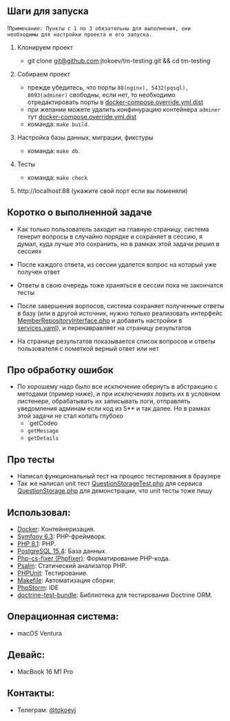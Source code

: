 ## Шаги для запуска
!`Примечание: Пункты с 1 по 3 обязательны для выполнения, они необходимы для настройки проекта и его запуска.`

1) Клонируем проект 
   - git clone git@github.com:jtokoev/tm-testing.git && cd tm-testing
2) Собираем проект
    - прежде убедитесь, что порты `88(nginx), 5432(pqsql), 8093(adminer)` свободны, если нет, то необходимо отредактировать порты в [docker-compose.override.yml.dist](docker-compose.override.yml.dist)
    - при желании можете удалить конфинурацию контейнера `adminer` тут [docker-compose.override.yml.dist](docker-compose.override.yml.dist)
    - команда: `make build`.

3) Настройка базы данных, миграции, фикстуры
   - команда: `make db`.
4) Тесты
   - команда: `make check`
 
5) http://localhost:88 (укажите свой порт если вы поменяли)



## Коротко о выполненной задаче 

- Как только пользователь заходит на главную страницу, 
система генерит вопросы в случайно порядке и сохраняет в сессию, я думал, куда лучше это сохранить, 
но в рамках этой задачи решил в сессиях
 
- После каждого ответа, из сессии удалется вопрос на который уже получен ответ

- Ответы в свою очередь тоже храняться в сессии пока не закончатся тесты 

- После завершения ворпосов, 
система сохраняет полученные ответы в базу (или в другой источник, нужно только реализовать интерфейс [MemberRepositoryInterface.php](app%2Fsrc%2FDomain%2FRepository%2FMemberRepositoryInterface.php) и добавить настройки в [services.yaml](app%2Fconfig%2Fservices.yaml)), 
и перенавравляет на страницу результатов

- На странице результатов показывается список вопросов и ответы пользователя с пометкой верный ответ или нет
## Про обработку ошибок 
- По хорошему надо было все исключение обернуть в абстракцию с методами (пример ниже), и при исключениях ловить их в условном листенере, обрабатывать их записывать логи, отправлять уведомления админам если код из 5** и так далее. Но в рамках этой задачи не стал копать глубоко
  - `getCodeо
  - `getMessage`
  - `getDetails`
  
## Про тесты 
- Написал функциональный тест на процесс тестирования в браузере
- Так же написал unit тест [QuestionStorageTest.php](app%2Ftests%2FUnit%2FApplication%2FService%2FQuestionStorageTest.php) для сервиса [QuestionStorage.php](app%2Fsrc%2FApplication%2FService%2FQuestionStorage.php) для демонстрации, что unit тесты тоже пишу

## Использовал: 
- [Docker](https://www.docker.com/): Контейнеризация.
- [Symfony 6.3](https://symfony.com/): PHP-фреймворк.
- [PHP 8.1](https://www.php.net/): PHP.
- [PostgreSQL 15.4](https://www.postgresql.org/): База данных.
- [Php-cs-fixer (Phpfixer)](https://cs.symfony.com/): Форматирование PHP-кода.
- [Psalm](https://psalm.dev/): Статический анализатор PHP.
- [PHPUnit](https://phpunit.de/): Тестирование.
- [Makefile](https://www.gnu.org/software/make/manual/make.html): Автоматизация сборки.
- [PhpStorm](https://www.jetbrains.com/phpstorm/): IDE
- [doctrine-test-bundle](https://github.com/dmaicher/doctrine-test-bundle): Библиотека для тестирования Doctrine ORM.

## Операционная система:

- macOS Ventura

## Девайс:

- MacBook 16 M1 Pro

## Контакты:

- Телеграм: [@tokoevj](https://t.me/tokoevj)
